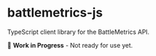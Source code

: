 # battlemetrics-js

TypeScript client library for the BattleMetrics API.

🚧 **Work in Progress** - Not ready for use yet.
